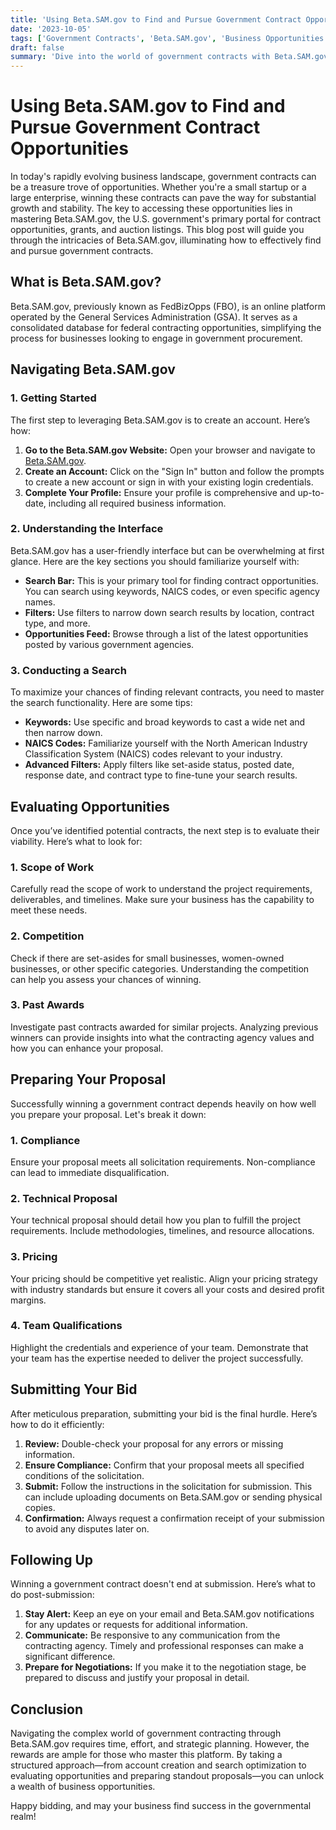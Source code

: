 ```yaml
---
title: 'Using Beta.SAM.gov to Find and Pursue Government Contract Opportunities'
date: '2023-10-05'
tags: ['Government Contracts', 'Beta.SAM.gov', 'Business Opportunities']
draft: false
summary: 'Dive into the world of government contracts with Beta.SAM.gov! Learn how to navigate this invaluable resource and secure lucrative opportunities for your business.'
---
```


# Using Beta.SAM.gov to Find and Pursue Government Contract Opportunities

In today's rapidly evolving business landscape, government contracts can be a treasure trove of opportunities. Whether you're a small startup or a large enterprise, winning these contracts can pave the way for substantial growth and stability. The key to accessing these opportunities lies in mastering Beta.SAM.gov, the U.S. government's primary portal for contract opportunities, grants, and auction listings. This blog post will guide you through the intricacies of Beta.SAM.gov, illuminating how to effectively find and pursue government contracts.

## What is Beta.SAM.gov?

Beta.SAM.gov, previously known as FedBizOpps (FBO), is an online platform operated by the General Services Administration (GSA). It serves as a consolidated database for federal contracting opportunities, simplifying the process for businesses looking to engage in government procurement.

## Navigating Beta.SAM.gov

### 1. Getting Started

The first step to leveraging Beta.SAM.gov is to create an account. Here’s how:

1. **Go to the Beta.SAM.gov Website:** Open your browser and navigate to [Beta.SAM.gov](https://beta.sam.gov/).
2. **Create an Account:** Click on the "Sign In" button and follow the prompts to create a new account or sign in with your existing login credentials.
3. **Complete Your Profile:** Ensure your profile is comprehensive and up-to-date, including all required business information.

### 2. Understanding the Interface

Beta.SAM.gov has a user-friendly interface but can be overwhelming at first glance. Here are the key sections you should familiarize yourself with:

- **Search Bar:** This is your primary tool for finding contract opportunities. You can search using keywords, NAICS codes, or even specific agency names.
- **Filters:** Use filters to narrow down search results by location, contract type, and more.
- **Opportunities Feed:** Browse through a list of the latest opportunities posted by various government agencies.

### 3. Conducting a Search

To maximize your chances of finding relevant contracts, you need to master the search functionality. Here are some tips:

- **Keywords:** Use specific and broad keywords to cast a wide net and then narrow down.
- **NAICS Codes:** Familiarize yourself with the North American Industry Classification System (NAICS) codes relevant to your industry.
- **Advanced Filters:** Apply filters like set-aside status, posted date, response date, and contract type to fine-tune your search results.

## Evaluating Opportunities

Once you’ve identified potential contracts, the next step is to evaluate their viability. Here’s what to look for:

### 1. Scope of Work

Carefully read the scope of work to understand the project requirements, deliverables, and timelines. Make sure your business has the capability to meet these needs.

### 2. Competition

Check if there are set-asides for small businesses, women-owned businesses, or other specific categories. Understanding the competition can help you assess your chances of winning.

### 3. Past Awards

Investigate past contracts awarded for similar projects. Analyzing previous winners can provide insights into what the contracting agency values and how you can enhance your proposal.

## Preparing Your Proposal

Successfully winning a government contract depends heavily on how well you prepare your proposal. Let's break it down:

### 1. Compliance

Ensure your proposal meets all solicitation requirements. Non-compliance can lead to immediate disqualification.

### 2. Technical Proposal

Your technical proposal should detail how you plan to fulfill the project requirements. Include methodologies, timelines, and resource allocations.

### 3. Pricing

Your pricing should be competitive yet realistic. Align your pricing strategy with industry standards but ensure it covers all your costs and desired profit margins.

### 4. Team Qualifications

Highlight the credentials and experience of your team. Demonstrate that your team has the expertise needed to deliver the project successfully.

## Submitting Your Bid

After meticulous preparation, submitting your bid is the final hurdle. Here’s how to do it efficiently:

1. **Review:** Double-check your proposal for any errors or missing information.
2. **Ensure Compliance:** Confirm that your proposal meets all specified conditions of the solicitation.
3. **Submit:** Follow the instructions in the solicitation for submission. This can include uploading documents on Beta.SAM.gov or sending physical copies.
4. **Confirmation:** Always request a confirmation receipt of your submission to avoid any disputes later on.

## Following Up

Winning a government contract doesn't end at submission. Here’s what to do post-submission:

1. **Stay Alert:** Keep an eye on your email and Beta.SAM.gov notifications for any updates or requests for additional information.
2. **Communicate:** Be responsive to any communication from the contracting agency. Timely and professional responses can make a significant difference.
3. **Prepare for Negotiations:** If you make it to the negotiation stage, be prepared to discuss and justify your proposal in detail.

## Conclusion

Navigating the complex world of government contracting through Beta.SAM.gov requires time, effort, and strategic planning. However, the rewards are ample for those who master this platform. By taking a structured approach—from account creation and search optimization to evaluating opportunities and preparing standout proposals—you can unlock a wealth of business opportunities.

Happy bidding, and may your business find success in the governmental realm!